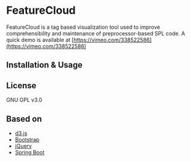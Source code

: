 # FeatureCloud

FeatureCloud is a tag based visualization tool used to improve comprehensibility and maintenance
of preprocessor-based SPL code. A quick demo is available at [https://vimeo.com/338522586](https://vimeo.com/338522586)

## Installation & Usage


## License

GNU GPL v3.0

## Based on

* [d3.js](http://d3js.org/)
* [Bootstrap](http://getbootstrap.com)
* [jQuery](http://jquery.com)
* [Spring Boot](https://github.com/spring-projects/spring-boot)